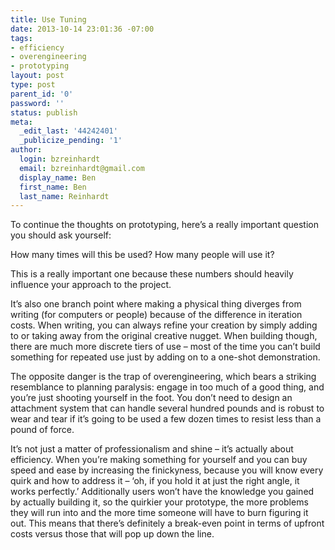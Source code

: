 ```yaml
---
title: Use Tuning
date: 2013-10-14 23:01:36 -07:00
tags:
- efficiency
- overengineering
- prototyping
layout: post
type: post
parent_id: '0'
password: ''
status: publish
meta:
  _edit_last: '44242401'
  _publicize_pending: '1'
author:
  login: bzreinhardt
  email: bzreinhardt@gmail.com
  display_name: Ben
  first_name: Ben
  last_name: Reinhardt
---
```


<p>To continue the thoughts on prototyping, here’s a really important question you should ask yourself:</p>
<p>How many times will this be used? How many people will use it?</p>
<p>This is a really important one because these numbers should heavily influence your approach to the project.</p>
<p>It’s also one branch point where making a physical thing diverges from writing (for computers or people) because of the difference in iteration costs. When writing, you can always refine your creation by simply adding to or taking away from the original creative nugget. When building though, there are much more discrete tiers of use – most of the time you can’t build something for repeated use just by adding on to a one-shot demonstration.</p>
<p>The opposite danger is the trap of overengineering, which bears a striking resemblance to planning paralysis: engage in too much of a good thing, and you’re just shooting yourself in the foot. You don’t need to design an attachment system that can handle several hundred pounds and is robust to wear and tear if it’s going to be used a few dozen times to resist less than a pound of force.</p>
<p>It’s not just a matter of professionalism and shine – it’s actually about efficiency. When you’re making something for yourself and you can buy speed and ease by increasing the finickyness, because you will know every quirk and how to address it – ‘oh, if you hold it at just the right angle, it works perfectly.’ Additionally users won’t have the knowledge you gained by actually building it, so the quirkier your prototype, the more problems they will run into and the more time someone will have to burn figuring it out. This means that there’s definitely a break-even point in terms of upfront costs versus those that will pop up down the line.</p>
